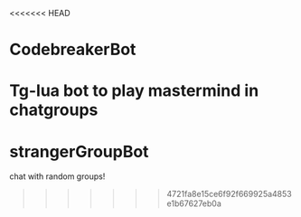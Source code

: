 <<<<<<< HEAD
# CodebreakerBot
Tg-lua bot to play mastermind in chatgroups
=======
# strangerGroupBot
chat with random groups!
>>>>>>> 4721fa8e15ce6f92f669925a4853e1b67627eb0a
